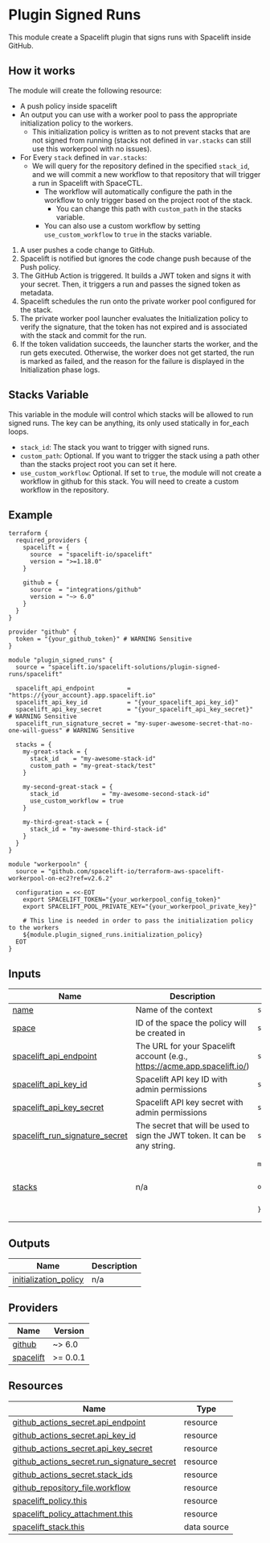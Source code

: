 # Plugin Signed Runs

This module create a Spacelift plugin that signs runs with Spacelift inside GitHub.

## How it works

The module will create the following resource:
  - A push policy inside spacelift
  - An output you can use with a worker pool to pass the appropriate initialization policy to the workers.
    - This initialization policy is written as to not prevent stacks that are not signed from running (stacks not defined in `var.stacks` can still use this workerpool with no issues).
  - For Every `stack` defined in `var.stacks`:
    - We will query for the repository defined in the specified `stack_id`, and we will commit a new workflow to that repository that will trigger a run in Spacelift with SpaceCTL.
      - The workflow will automatically configure the path in the workflow to only trigger based on the project root of the stack.
        - You can change this path with `custom_path` in the stacks variable.
      - You can also use a custom workflow by setting `use_custom_workflow` to `true` in the stacks variable.

1. A user pushes a code change to GitHub.
2. Spacelift is notified but ignores the code change push because of the Push policy.
3. The GitHub Action is triggered. It builds a JWT token and signs it with your secret. Then, it triggers a run and passes the signed token as metadata.
4. Spacelift schedules the run onto the private worker pool configured for the stack.
5. The private worker pool launcher evaluates the Initialization policy to verify the signature, that the token has not expired and is associated with the stack and commit for the run.
6. If the token validation succeeds, the launcher starts the worker, and the run gets executed. Otherwise, the worker does not get started, the run is marked as failed, and the reason for the failure is displayed in the Initialization phase logs.

## Stacks Variable

This variable in the module will control which stacks will be allowed to run signed runs.
The key can be anything, its only used statically in for_each loops.
  - `stack_id`: The stack you want to trigger with signed runs.
  - `custom_path`: Optional. If you want to trigger the stack using a path other than the stacks project root you can set it here.
  - `use_custom_workflow`: Optional. If set to `true`, the module will not create a workflow in github for this stack. You will need to create a custom workflow in the repository.

<!-- BEGIN_TF_DOCS -->
## Example

```hcl
terraform {
  required_providers {
    spacelift = {
      source  = "spacelift-io/spacelift"
      version = ">=1.18.0"
    }

    github = {
      source  = "integrations/github"
      version = "~> 6.0"
    }
  }
}

provider "github" {
  token = "{your_github_token}" # WARNING Sensitive
}

module "plugin_signed_runs" {
  source = "spacelift.io/spacelift-solutions/plugin-signed-runs/spacelift"

  spacelift_api_endpoint         = "https://{your_account}.app.spacelift.io"
  spacelift_api_key_id           = "{your_spacelift_api_key_id}"
  spacelift_api_key_secret       = "{your_spacelift_api_key_secret}"                # WARNING Sensitive
  spacelift_run_signature_secret = "my-super-awesome-secret-that-no-one-will-guess" # WARNING Sensitive

  stacks = {
    my-great-stack = {
      stack_id    = "my-awesome-stack-id"
      custom_path = "my-great-stack/test"
    }

    my-second-great-stack = {
      stack_id            = "my-awesome-second-stack-id"
      use_custom_workflow = true
    }

    my-third-great-stack = {
      stack_id = "my-awesome-third-stack-id"
    }
  }
}

module "workerpooln" {
  source = "github.com/spacelift-io/terraform-aws-spacelift-workerpool-on-ec2?ref=v2.6.2"

  configuration = <<-EOT
    export SPACELIFT_TOKEN="{your_workerpool_config_token}"
    export SPACELIFT_POOL_PRIVATE_KEY="{your_workerpool_private_key}"

    # This line is needed in order to pass the initialization policy to the workers
    ${module.plugin_signed_runs.initialization_policy}
  EOT
}
```

## Inputs

| Name | Description | Type | Default | Required |
|------|-------------|------|---------|:--------:|
| <a name="input_name"></a> [name](#input\_name) | Name of the context | `string` | `"plugin_signed_runs"` | no |
| <a name="input_space"></a> [space](#input\_space) | ID of the space the policy will be created in | `string` | `"root"` | no |
| <a name="input_spacelift_api_endpoint"></a> [spacelift\_api\_endpoint](#input\_spacelift\_api\_endpoint) | The URL for your Spacelift account (e.g., https://acme.app.spacelift.io/) | `string` | n/a | yes |
| <a name="input_spacelift_api_key_id"></a> [spacelift\_api\_key\_id](#input\_spacelift\_api\_key\_id) | Spacelift API key ID with admin permissions | `string` | n/a | yes |
| <a name="input_spacelift_api_key_secret"></a> [spacelift\_api\_key\_secret](#input\_spacelift\_api\_key\_secret) | Spacelift API key secret with admin permissions | `string` | n/a | yes |
| <a name="input_spacelift_run_signature_secret"></a> [spacelift\_run\_signature\_secret](#input\_spacelift\_run\_signature\_secret) | The secret that will be used to sign the JWT token. It can be any string. | `string` | n/a | yes |
| <a name="input_stacks"></a> [stacks](#input\_stacks) | n/a | <pre>map(object({<br/>    stack_id            = string<br/>    custom_path         = optional(string)<br/>    use_custom_workflow = optional(bool)<br/>  }))</pre> | n/a | yes |

## Outputs

| Name | Description |
|------|-------------|
| <a name="output_initialization_policy"></a> [initialization\_policy](#output\_initialization\_policy) | n/a |

## Providers

| Name | Version |
|------|---------|
| <a name="provider_github"></a> [github](#provider\_github) | ~> 6.0 |
| <a name="provider_spacelift"></a> [spacelift](#provider\_spacelift) | >= 0.0.1 |

## Resources

| Name | Type |
|------|------|
| [github_actions_secret.api_endpoint](https://registry.terraform.io/providers/integrations/github/latest/docs/resources/actions_secret) | resource |
| [github_actions_secret.api_key_id](https://registry.terraform.io/providers/integrations/github/latest/docs/resources/actions_secret) | resource |
| [github_actions_secret.api_key_secret](https://registry.terraform.io/providers/integrations/github/latest/docs/resources/actions_secret) | resource |
| [github_actions_secret.run_signature_secret](https://registry.terraform.io/providers/integrations/github/latest/docs/resources/actions_secret) | resource |
| [github_actions_secret.stack_ids](https://registry.terraform.io/providers/integrations/github/latest/docs/resources/actions_secret) | resource |
| [github_repository_file.workflow](https://registry.terraform.io/providers/integrations/github/latest/docs/resources/repository_file) | resource |
| [spacelift_policy.this](https://registry.terraform.io/providers/spacelift-io/spacelift/latest/docs/resources/policy) | resource |
| [spacelift_policy_attachment.this](https://registry.terraform.io/providers/spacelift-io/spacelift/latest/docs/resources/policy_attachment) | resource |
| [spacelift_stack.this](https://registry.terraform.io/providers/spacelift-io/spacelift/latest/docs/data-sources/stack) | data source |
<!-- END_TF_DOCS -->
